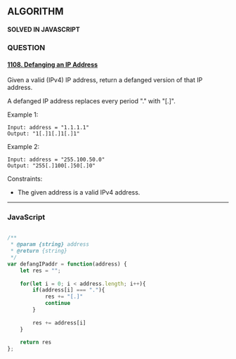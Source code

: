 ## ALGORITHM

#### SOLVED IN JAVASCRIPT
### QUESTION

#### [1108. Defanging an IP Address](https://leetcode.com/problems/defanging-an-ip-address/)

Given a valid (IPv4) IP address, return a defanged version of that IP address.

A defanged IP address replaces every period "." with "[.]".

Example 1:

```
Input: address = "1.1.1.1"
Output: "1[.]1[.]1[.]1"
```

Example 2:

```
Input: address = "255.100.50.0"
Output: "255[.]100[.]50[.]0"
```

Constraints:

* The given address is a valid IPv4 address.

-----

### JavaScript

```js

/**
 * @param {string} address
 * @return {string}
 */
var defangIPaddr = function(address) {
    let res = "";
    
    for(let i = 0; i < address.length; i++){
        if(address[i] === "."){
            res += "[.]"
            continue
        }
        
        res += address[i]
    }
    
    return res
};

```
